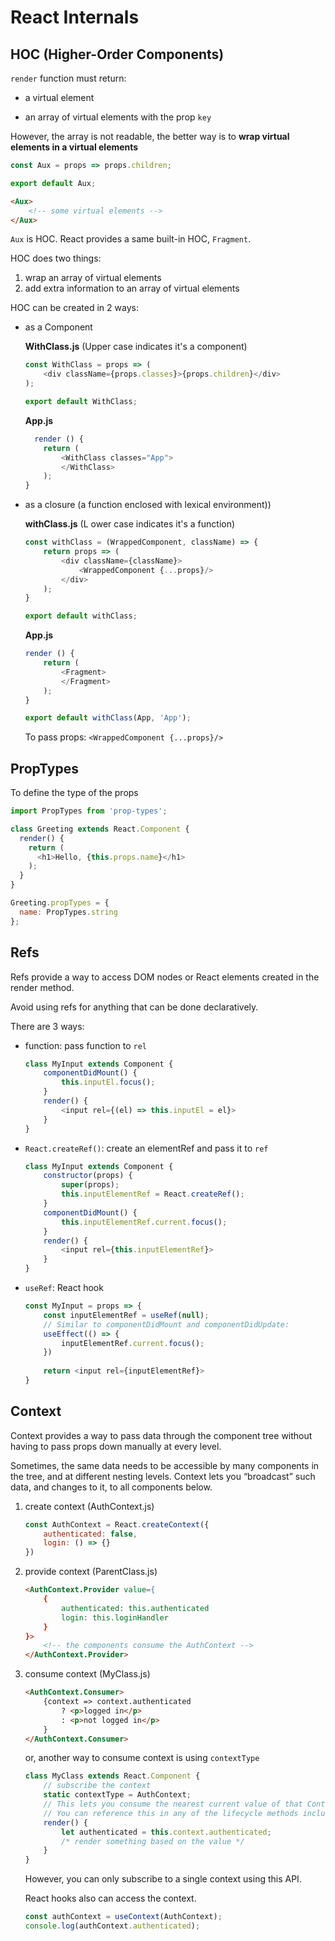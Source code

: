 # React Internals

## HOC (Higher-Order Components)

`render` function must return:

* a virtual element

* an array of virtual elements with the prop `key`

However, the array is not readable, the better way is to **wrap virtual elements in a virtual elements**

```javascript
const Aux = props => props.children;

export default Aux;
```

```html
<Aux>
    <!-- some virtual elements -->
</Aux>
```

`Aux` is HOC. React provides a same built-in HOC, `Fragment`.

HOC does two things:

1. wrap an array of virtual elements
2. add extra information to an array of virtual elements

HOC can be created in 2 ways:

* as a Component

    **WithClass.js** (Upper case indicates it's a component)
    ```javascript
    const WithClass = props => (
        <div className={props.classes}>{props.children}</div>
    );

    export default WithClass;
    ```

    **App.js**
    ```javascript
      render () {
        return (
            <WithClass classes="App">
            </WithClass>
        );
    }
    ```

* as a closure (a function enclosed with lexical environment))

    **withClass.js** (L ower case indicates it's a function)
    ```javascript
    const withClass = (WrappedComponent, className) => {
        return props => (
            <div className={className}>
                <WrappedComponent {...props}/>
            </div>
        );
    }

    export default withClass;
    ```

    **App.js**
    ```javascript
    render () {
        return (
            <Fragment>
            </Fragment>
        );
    }

    export default withClass(App, 'App');
    ```

    To pass props: `<WrappedComponent {...props}/>`

## PropTypes

To define the type of the props

```javascript
import PropTypes from 'prop-types';

class Greeting extends React.Component {
  render() {
    return (
      <h1>Hello, {this.props.name}</h1>
    );
  }
}

Greeting.propTypes = {
  name: PropTypes.string
};
```

## Refs

Refs provide a way to access DOM nodes or React elements created in the render method.

Avoid using refs for anything that can be done declaratively.

There are 3 ways:

* function: pass function to `rel`

    ```javascript
    class MyInput extends Component {
        componentDidMount() {
            this.inputEl.focus();
        }
        render() {
            <input rel={(el) => this.inputEl = el}>
        }
    }
    ```

* `React.createRef()`: create an elementRef and pass it to `ref`

    ```javascript
    class MyInput extends Component {
        constructor(props) {
            super(props);
            this.inputElementRef = React.createRef();
        }
        componentDidMount() { 
            this.inputElementRef.current.focus();
        }
        render() {
            <input rel={this.inputElementRef}>
        }
    }
    ```

* `useRef`: React hook

    ```javascript
    const MyInput = props => {
        const inputElementRef = useRef(null);
        // Similar to componentDidMount and componentDidUpdate:
        useEffect(() => {
            inputElementRef.current.focus();
        })
        
        return <input rel={inputElementRef}>
    }
    ```

## Context

Context provides a way to pass data through the component tree without having to pass props down manually at every level.

Sometimes, the same data needs to be accessible by many components in the tree, and at different nesting levels. Context lets you “broadcast” such data, and changes to it, to all components below. 

1. create context (AuthContext.js)

    ```javascript
    const AuthContext = React.createContext({
        authenticated: false,
        login: () => {}
    })
    ```

2. provide context (ParentClass.js)

    ```html
    <AuthContext.Provider value={
        {
            authenticated: this.authenticated
            login: this.loginHandler
        }
    }>
        <!-- the components consume the AuthContext -->
    </AuthContext.Provider>
    ```

3. consume context (MyClass.js)

    ```html
    <AuthContext.Consumer>
        {context => context.authenticated 
            ? <p>logged in</p> 
            : <p>not logged in</p> 
        }
    </AuthContext.Consumer>
    ```

    or, another way to consume context is using `contextType`

    ```javascript
    class MyClass extends React.Component {
        // subscribe the context
        static contextType = AuthContext;
        // This lets you consume the nearest current value of that Context type using this.context. 
        // You can reference this in any of the lifecycle methods including the render function.
        render() {
            let authenticated = this.context.authenticated;
            /* render something based on the value */
        }
    }
    ```
    However, you can only subscribe to a single context using this API.

    React hooks also can access the context.

    ```javascript
    const authContext = useContext(AuthContext);
    console.log(authContext.authenticated);
    ```